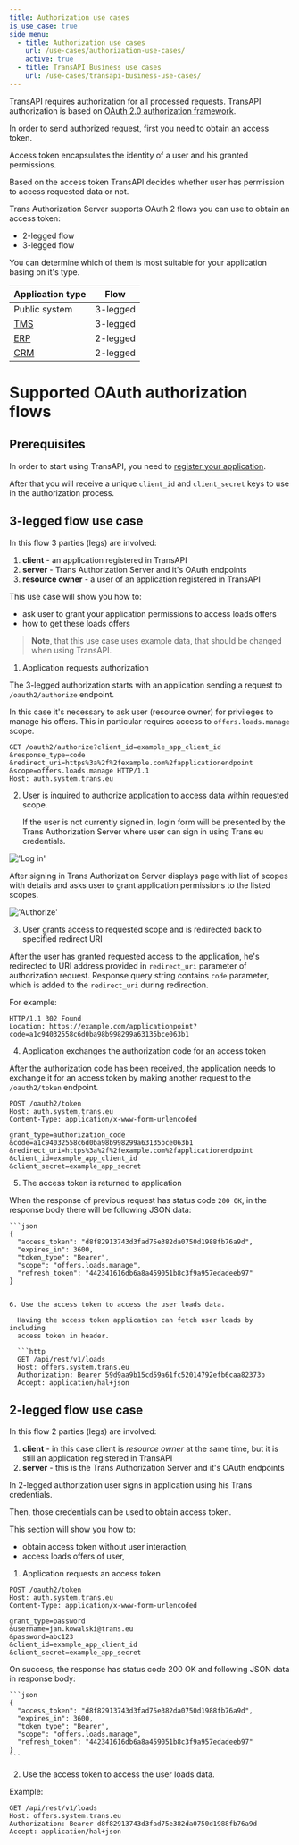 ```yaml
---
title: Authorization use cases
is_use_case: true
side_menu:
  - title: Authorization use cases
    url: /use-cases/authorization-use-cases/
    active: true
  - title: TransAPI Business use cases
    url: /use-cases/transapi-business-use-cases/
---
```


TransAPI requires authorization for all processed requests. TransAPI authorization is based on [OAuth 2.0 authorization framework](http://tools.ietf.org/html/rfc6749).

In order to send authorized request, first you need to obtain an access token.

Access token encapsulates the identity of a user and his granted permissions.

Based on the access token TransAPI decides whether user has permission to access requested data or not.

Trans Authorization Server supports OAuth 2 flows you can use to obtain an access token:

* 2-legged flow
* 3-legged flow

You can determine which of them is most suitable for your application basing on it's type.

| Application type | Flow  |
|---|---|
| Public system | 3-legged |
| [TMS](https://en.wikipedia.org/wiki/Transportation_management_system) | 3-legged |
| [ERP](https://en.wikipedia.org/wiki/Enterprise_resource_planning) | 2-legged |
| [CRM](https://en.wikipedia.org/wiki/Customer_relationship_management) | 2-legged |

# Supported OAuth authorization flows

## Prerequisites

In order to start using TransAPI, you need to [register your application](/api-rest-documentation/authorization/registering-an-application/).

After that you will receive a unique `client_id` and `client_secret` keys to use in the authorization process.

## 3-legged flow use case

In this flow 3 parties (legs) are involved:

 1. **client** - an application registered in TransAPI
 2. **server** - Trans Authorization Server and it's OAuth endpoints
 3. **resource owner** - a user of an application registered in TransAPI

This use case will show you how to:

* ask user to grant your application permissions to access loads offers
* how to get these loads offers

> **Note**, that this use case uses example data, that should be changed when using TransAPI.

1. Application requests authorization

  The 3-legged authorization starts with an application sending a
  request to `/oauth2/authorize` endpoint.

  In this case it's necessary to ask user (resource owner) for privileges to manage his offers.
  This in particular requires access to `offers.loads.manage` scope.

  ```http
  GET /oauth2/authorize?client_id=example_app_client_id
  &response_type=code
  &redirect_uri=https%3a%2f%2fexample.com%2fapplicationendpoint
  &scope=offers.loads.manage HTTP/1.1
  Host: auth.system.trans.eu
  ```

2. User is inquired to authorize application to access data within requested scope.

   If the user is not currently signed in, login form will be presented by the Trans Authorization Server where user can sign in using Trans.eu credentials.

!['Log in'](/api-rest-documentation/images/login.png)

   After signing in Trans Authorization Server displays page with list of scopes with
   details and asks user to grant application permissions to the listed scopes.

!['Authorize'](/api-rest-documentation/images/authorize.png)

3. User grants access to requested scope and is redirected back to specified redirect URI

 After the user has granted requested access to the application, he's redirected
 to URI address provided in `redirect_uri` parameter of authorization request.
 Response query string contains `code` parameter, which is added to the `redirect_uri` during redirection.

  For example:

  ```http
  HTTP/1.1 302 Found
  Location: https://example.com/applicationpoint?code=a1c94032558c6d0ba98b998299a63135bce063b1
  ```

4. Application exchanges the authorization code for an access token

  After the authorization code has been received, the application needs to
  exchange it for an access token by making another request to the
  `/oauth2/token` endpoint.

  ```http
  POST /oauth2/token
  Host: auth.system.trans.eu
  Content-Type: application/x-www-form-urlencoded

  grant_type=authorization_code
  &code=a1c94032558c6d0ba98b998299a63135bce063b1
  &redirect_uri=https%3a%2f%2fexample.com%2fapplicationendpoint
  &client_id=example_app_client_id
  &client_secret=example_app_secret
  ```

5. The access token is returned to application

  When the response of previous request has status code `200 OK`,
  in the response body there will be following JSON data:

    ```json
    {
      "access_token": "d8f82913743d3fad75e382da0750d1988fb76a9d",
      "expires_in": 3600,
      "token_type": "Bearer",
      "scope": "offers.loads.manage",
      "refresh_token": "442341616db6a8a459051b8c3f9a957edadeeb97"
    }
```

6. Use the access token to access the user loads data.

  Having the access token application can fetch user loads by including
  access token in header.

  ```http
  GET /api/rest/v1/loads
  Host: offers.system.trans.eu
  Authorization: Bearer 59d9aa9b15cd59a61fc52014792efb6caa82373b
  Accept: application/hal+json
  ```

## 2-legged flow use case

In this flow 2 parties (legs) are involved:

 1. **client** - in this case client is *resource owner* at the same time, but it is still an application registered in TransAPI
 2. **server** - this is the Trans Authorization Server and it's OAuth endpoints

In 2-legged authorization user signs in application using his Trans credentials.

Then, those credentials can be used to obtain access token.

This section will show you how to:

* obtain access token without user interaction,
* access loads offers of user,


1. Application requests an access token

  ```http
  POST /oauth2/token
  Host: auth.system.trans.eu
  Content-Type: application/x-www-form-urlencoded

  grant_type=password
  &username=jan.kowalski@trans.eu
  &password=abc123
  &client_id=example_app_client_id
  &client_secret=example_app_secret
  ```
  On success, the response has status code 200 OK and following JSON data in
  response body:

    ```json
    {
      "access_token": "d8f82913743d3fad75e382da0750d1988fb76a9d",
      "expires_in": 3600,
      "token_type": "Bearer",
      "scope": "offers.loads.manage",
      "refresh_token": "442341616db6a8a459051b8c3f9a957edadeeb97"
    }
    ```

2. Use the access token to access the user loads data.

  Example:
  ```http
  GET /api/rest/v1/loads
  Host: offers.system.trans.eu
  Authorization: Bearer d8f82913743d3fad75e382da0750d1988fb76a9d
  Accept: application/hal+json
  ```